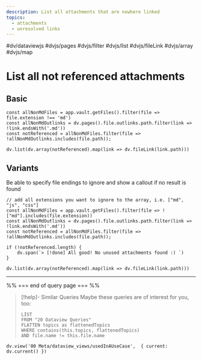 ```yaml
---
description: List all attachments that are nowhere linked
topics:
  - attachments
  - unresolved links
---
```

#dv/dataviewjs #dvjs/pages #dvjs/filter #dvjs/list #dvjs/fileLink #dvjs/array #dvjs/map 

# List all not referenced attachments

## Basic 

```dataviewjs
const allNonMdFiles = app.vault.getFiles().filter(file => file.extension !== 'md')
const allNonMdOutlinks = dv.pages().file.outlinks.path.filter(link => !link.endsWith('.md'))
const notReferenced = allNonMdFiles.filter(file => !allNonMdOutlinks.includes(file.path));

dv.list(dv.array(notReferenced).map(link => dv.fileLink(link.path)))
```

## Variants

Be able to specify file endings to ignore and show a callout if no result is found 

```dataviewjs
// add all extensions you want to ignore to the array, i.e. ["md", "js", "css"]
const allNonMdFiles = app.vault.getFiles().filter(file => !["md"].includes(file.extension))
const allNonMdOutlinks = dv.pages().file.outlinks.path.filter(link => !link.endsWith('.md'))
const notReferenced = allNonMdFiles.filter(file => !allNonMdOutlinks.includes(file.path));

if (!notReferenced.length) {
	dv.span(`> [!done] All good! No unused attachments found :) `)
} 

dv.list(dv.array(notReferenced).map(link => dv.fileLink(link.path)))
```

---
%% === end of query page === %%
> [!help]- Similar Queries
> Maybe these queries are of interest for you, too:
> ```dataview
> LIST
> FROM "20 Dataview Queries"
> FLATTEN topics as flattenedTopics
> WHERE contains(this.topics, flattenedTopics)
> AND file.name != this.file.name
> ```

```dataviewjs
dv.view('00 Meta/dataview_views/usedInAUseCase',  { current: dv.current() })
```